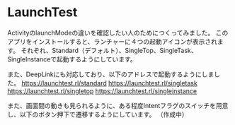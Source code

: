 # LaunchTest

ActivityのlaunchModeの違いを確認したい人のためにつくってみました。
このアプリをインストールすると、ランチャーに４つの起動アイコンが表示されます。
それぞれ、Standard（デフォルト）、SingleTop、SingleTask、SingleInstanceで起動するようにしています。

また、DeepLinkにも対応しており、以下のアドレスで起動するようにしました。
https://launchtest.rl/standard
https://launchtest.rl/singletask
https://launchtest.rl/singletop
https://launchtest.rl/singleinstance

また、画面間の動きも見られるように、ある程度Intentフラグのスイッチを用意し、以下のボタン押下で遷移するようにしています。
（作成中）
